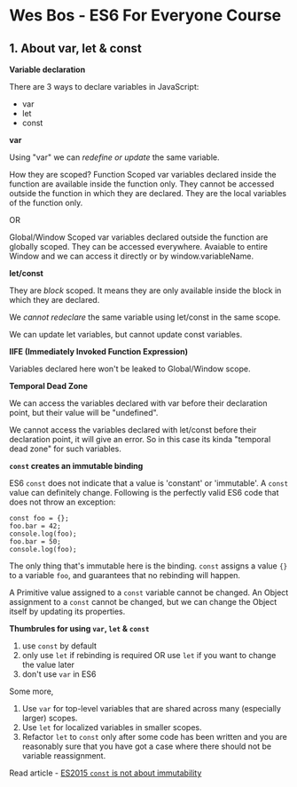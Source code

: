 # Wes Bos - ES6 For Everyone Course

## 1. About var, let & const

**Variable declaration**

There are 3 ways to declare variables in JavaScript:
- var
- let
- const

**var**

Using "var" we can *redefine or update* the same variable.

How they are scoped?
Function Scoped
var variables declared inside the function are available inside the function only.
They cannot be accessed outside the function in which they are declared.
They are the local variables of the function only.

OR

Global/Window Scoped
var variables declared outside the function are globally scoped.
They can be accessed everywhere.
Avaiable to entire Window and we can access it directly or by window.variableName.

**let/const**

They are *block* scoped.
It means they are only available inside the block in which they are declared.

We *cannot redeclare* the same variable using let/const in the same scope.

We can update let variables, but cannot update const variables.

**IIFE (Immediately Invoked Function Expression)**

Variables declared here won't be leaked to Global/Window scope.

**Temporal Dead Zone**

We can access the variables declared with var before their declaration point, but their value will be "undefined".

We cannot access the variables declared with let/const before their declaration point, it will give an error.
So in this case its kinda "temporal dead zone" for such variables.

**`const` creates an immutable binding**

ES6 `const` does not indicate that a value is 'constant' or 'immutable'.
A `const` value can definitely change.
Following is the perfectly valid ES6 code that does not throw an exception:

```
const foo = {};
foo.bar = 42;
console.log(foo);
foo.bar = 50;
console.log(foo);
```

The only thing that's immutable here is the binding.
`const` assigns a value `{}` to a variable `foo`, and guarantees that no rebinding will happen.

A Primitive value assigned to a `const` variable cannot be changed.
An Object assignment to a `const` cannot be changed, but we can change the Object itself by updating its properties.

**Thumbrules for using `var`, `let` & `const`**

1. use `const` by default
2. only use `let` if rebinding is required OR use `let` if you want to change the value later
3. don't use `var` in ES6

Some more,
1. Use `var` for top-level variables that are shared across many (especially larger) scopes.
2. Use `let` for localized variables in smaller scopes.
3. Refactor `let` to `const` only after some code has been written and you are reasonably sure that you have got a case where there should not be variable reassignment.

Read article - [ES2015 `const` is not about immutability](https://mathiasbynens.be/notes/es6-const)
